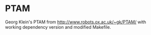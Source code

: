 # PTAM
Georg Klein's PTAM from http://www.robots.ox.ac.uk/~gk/PTAM/ with working dependency version and modified Makefile.
